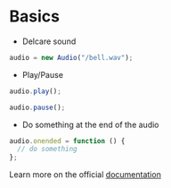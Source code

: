 # Basics

- Delcare sound

```javascript
audio = new Audio("/bell.wav");
```

- Play/Pause

```javascript
audio.play();

audio.pause();
```

- Do something at the end of the audio

```javascript
audio.onended = function () {
  // do something
};
```

Learn more on the official [documentation](https://developer.mozilla.org/en-US/docs/Web/API/HTMLAudioElement/Audio)
